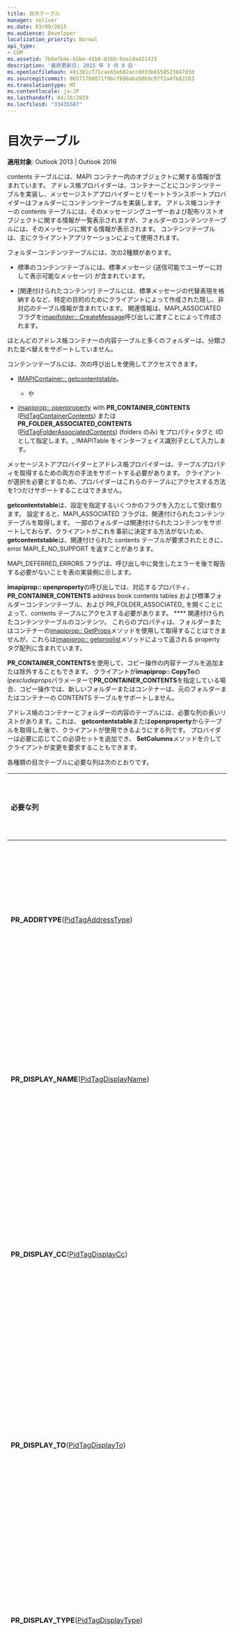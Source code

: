 ```yaml
---
title: 目次テーブル
manager: soliver
ms.date: 03/09/2015
ms.audience: Developer
localization_priority: Normal
api_type:
- COM
ms.assetid: 7b8efb4e-b5be-41b8-81bb-9aa1da421433
description: '最終更新日: 2015 年 3 月 9 日'
ms.openlocfilehash: 491381c771cae65e682acc8033b6558523847d3d
ms.sourcegitcommit: 8657170d071f9bcf680aba50b9c07f2a4fb82283
ms.translationtype: MT
ms.contentlocale: ja-JP
ms.lasthandoff: 04/28/2019
ms.locfileid: "33435587"
---
```

# <a name="contents-tables"></a>目次テーブル

  
  
**適用対象**: Outlook 2013 | Outlook 2016 
  
contents テーブルには、MAPI コンテナー内のオブジェクトに関する情報が含まれています。 アドレス帳プロバイダーは、コンテナーごとにコンテンツテーブルを実装し、メッセージストアプロバイダーとリモートトランスポートプロバイダーはフォルダーにコンテンツテーブルを実装します。 アドレス帳コンテナーの contents テーブルには、そのメッセージングユーザーおよび配布リストオブジェクトに関する情報が一覧表示されますが、フォルダーのコンテンツテーブルには、そのメッセージに関する情報が表示されます。 コンテンツテーブルは、主にクライアントアプリケーションによって使用されます。 
  
フォルダーコンテンツテーブルには、次の2種類があります。
  
- 標準のコンテンツテーブルには、標準メッセージ (送信可能でユーザーに対して表示可能なメッセージ) が含まれています。 
    
- [関連付けられたコンテンツ] テーブルには、標準メッセージの代替表現を格納するなど、特定の目的のためにクライアントによって作成された隠し、非対応のテーブル情報が含まれています。 関連情報は、MAPI_ASSOCIATED フラグを[imapifolder:: CreateMessage](imapifolder-createmessage.md)呼び出しに渡すことによって作成されます。 
    
ほとんどのアドレス帳コンテナーの内容テーブルと多くのフォルダーは、分類された並べ替えをサポートしていません。 
  
コンテンツテーブルには、次の呼び出しを使用してアクセスできます。
  
- [IMAPIContainer:: getcontentstable](imapicontainer-getcontentstable.md)。
    
    - や
    
- [imapiprop:: openproperty](imapiprop-openproperty.md) with **PR_CONTAINER_CONTENTS** ([PidTagContainerContents](pidtagcontainercontents-canonical-property.md)) または**PR_FOLDER_ASSOCIATED_CONTENTS** ([PidTagFolderAssociatedContents](pidtagfolderassociatedcontents-canonical-property.md)) (folders のみ) をプロパティタグと IID として指定します。_ IMAPITable をインターフェイス識別子として入力します。
    
メッセージストアプロバイダーとアドレス帳プロバイダーは、テーブルプロパティを取得するための両方の手法をサポートする必要があります。 クライアントが選択を必要とするため、プロバイダーはこれらのテーブルにアクセスする方法を1つだけサポートすることはできません。 
  
 **getcontentstable**は、設定を指定するいくつかのフラグを入力として受け取ります。 設定すると、MAPI_ASSOCIATED フラグは、関連付けられたコンテンツテーブルを取得します。 一部のフォルダーは関連付けられたコンテンツをサポートしておらず、クライアントがこれを事前に決定する方法がないため、 **getcontentstable**は、関連付けられた contents テーブルが要求されたときに、error MAPI_E_NO_SUPPORT を返すことがあります。 
  
MAPI_DEFERRED_ERRORS フラグは、呼び出し中に発生したエラーを後で報告する必要がないことを表の実装側に示します。 
  
**imapiprop:: openproperty**の呼び出しでは、対応するプロパティ、 **PR_CONTAINER_CONTENTS** address book contents tables および標準フォルダーコンテンツテーブル、および PR_FOLDER_ASSOCIATED_ を開くことによって、contents テーブルにアクセスする必要があります。 **** 関連付けられたコンテンツテーブルのコンテンツ。 これらのプロパティは、フォルダーまたはコンテナーの[imapiprop:: GetProps](imapiprop-getprops.md)メソッドを使用して取得することはできませんが、これらは[imapiprop:: getproplist](imapiprop-getproplist.md)メソッドによって返される property タグ配列に含まれています。 
  
 **PR_CONTAINER_CONTENTS**を使用して、コピー操作の内容テーブルを追加または除外することもできます。 クライアントが**imapiprop:: CopyTo**の*lpexcludeprops*パラメーターで**PR_CONTAINER_CONTENTS**を指定している場合、コピー操作では、新しいフォルダーまたはコンテナーは、元のフォルダーまたはコンテナーの CONTENTS テーブルをサポートしません。 
  
アドレス帳のコンテナーとフォルダーの内容のテーブルには、必要な列の長いリストがあります。これは、 **getcontentstable**または**openproperty**からテーブルを取得した後で、クライアントが使用できるようにする列です。 プロバイダーは必要に応じてこの必須セットを追加でき、 **SetColumns**メソッドを介してクライアントが変更を要求することもできます。 
  
各種類の目次テーブルに必要な列は次のとおりです。
  
|**必要な列**|**目次表の種類**|
|:-----|:-----|
|**PR_ADDRTYPE**([PidTagAddressType](pidtagaddresstype-canonical-property.md))  <br/> |アドレス帳のコンテナーテーブル  <br/> |
|**PR_DISPLAY_NAME**([PidTagDisplayName](pidtagdisplayname-canonical-property.md))  <br/> |アドレス帳のコンテナーテーブル  <br/> |
|**PR_DISPLAY_CC**([PidTagDisplayCc](pidtagdisplaycc-canonical-property.md))  <br/> |メッセージストアのフォルダーテーブル  <br/> |
|**PR_DISPLAY_TO**([PidTagDisplayTo](pidtagdisplayto-canonical-property.md))  <br/> |すべてのフォルダーコンテンツテーブル  <br/> |
|**PR_DISPLAY_TYPE**([PidTagDisplayType](pidtagdisplaytype-canonical-property.md))  <br/> |アドレス帳のコンテナーテーブル  <br/> |
|**PR_ENTRYID**([PidTagEntryId](pidtagentryid-canonical-property.md))  <br/> |すべてのコンテンツの表  <br/> |
|**PR_HASATTACH**([PidTagHasAttachments](pidtaghasattachments-canonical-property.md))  <br/> |すべてのフォルダーコンテンツテーブル  <br/> |
|**PR_INSTANCE_KEY**([PidTagInstanceKey](pidtaginstancekey-canonical-property.md))  <br/> |すべてのコンテンツの表  <br/> |
|**PR_LAST_MODIFICATION_TIME**([PidTagLastModificationTime](pidtaglastmodificationtime-canonical-property.md))  <br/> |メッセージストアのフォルダーテーブル  <br/> |
|**PR_MAPPING_SIGNATURE**([PidTagMappingSignature](pidtagmappingsignature-canonical-property.md))  <br/> |メッセージストアのフォルダーテーブル  <br/> |
|**PR_MESSAGE_CLASS**([PidTagMessageClass](pidtagmessageclass-canonical-property.md))  <br/> |すべてのフォルダーコンテンツテーブル  <br/> |
|**PR_MESSAGE_DOWNLOAD_TIME**([PidTagMessageDownloadTime](pidtagmessagedownloadtime-canonical-property.md))  <br/> |リモートトランスポートフォルダーの表  <br/> |
|**PR_MESSAGE_FLAGS**([PidTagMessageFlags](pidtagmessageflags-canonical-property.md))  <br/> |すべてのフォルダーコンテンツテーブル  <br/> |
|**PR_MESSAGE_SIZE**([PidTagMessageSize](pidtagmessagesize-canonical-property.md))  <br/> |すべてのフォルダーコンテンツテーブル  <br/> |
|**PR_MSG_STATUS**([PidTagMessageStatus](pidtagmessagestatus-canonical-property.md))  <br/> |すべてのフォルダーコンテンツテーブル  <br/> |
|**PR_OBJECT_TYPE**([PidTagObjectType](pidtagobjecttype-canonical-property.md))  <br/> |すべてのコンテンツの表  <br/> |
|**PR_PARENT_ENTRYID**([PidTagParentEntryId](pidtagparententryid-canonical-property.md))  <br/> |メッセージストアのフォルダーテーブル  <br/> |
|**PR_RECORD_KEY**([PidTagRecordKey](pidtagrecordkey-canonical-property.md))  <br/> |アドレス帳のコンテナーとメッセージストアのフォルダーテーブル  <br/> |
|**PR_SENT_REPRESENTING_NAME**([PidTagSentRepresentingName](pidtagsentrepresentingname-canonical-property.md))  <br/> |リモートトランスポートフォルダーの表  <br/> |
|**PR_STORE_ENTRYID**([PidTagStoreEntryId](pidtagstoreentryid-canonical-property.md))  <br/> |メッセージストアのフォルダーテーブル  <br/> |
|**PR_STORE_RECORD_KEY**([PidTagStoreRecordKey](pidtagstorerecordkey-canonical-property.md))  <br/> |メッセージストアのフォルダーテーブル  <br/> |
   
各行で使用できるエントリ識別子は、テーブルの実装に応じて、短い、または長い用語のエントリ識別子にすることができます。 短期エントリ識別子は、通常、パフォーマンスが問題になる状況で使用されます。 どちらの種類のエントリ識別子を使用しても、対応するオブジェクトにアクセスできます。 
  
コンテンツテーブルには、オプションではなく、サービスプロバイダーによって一般的に実装される列のセットもあります。 オプションの列は次のとおりです。
  
|**省略可能な列**|**目次表の種類**|
|:-----|:-----|
|**PR_CLIENT_SUBMIT_TIME**([PidTagClientSubmitTime](pidtagclientsubmittime-canonical-property.md))  <br/> |メッセージストアのフォルダーテーブル  <br/> |
|**PR_CONTENT_COUNT**([PidTagContentCount](pidtagcontentcount-canonical-property.md))  <br/> |標準フォルダーコンテンツテーブル  <br/> |
|**PR_CONTENT_UNREAD**([PidTagContentUnreadCount](pidtagcontentunreadcount-canonical-property.md))  <br/> |標準フォルダーコンテンツテーブル  <br/> |
|**PR_CONVERSATION_INDEX** ([PidTagConversationIndex](pidtagconversationindex-canonical-property.md))  <br/> |メッセージストアのフォルダーテーブル  <br/> |
|**PR_EMAIL_ADDRESS**([PidTagEmailAddress](pidtagemailaddress-canonical-property.md))  <br/> |アドレス帳のコンテナーテーブル  <br/> |
|**PR_IMPORTANCE**([PidTagImportance](pidtagimportance-canonical-property.md))  <br/> |すべてのフォルダーコンテンツテーブル  <br/> |
|**PR_MESSAGE_DELIVERY_TIME**([PidTagMessageDeliveryTime](pidtagmessagedeliverytime-canonical-property.md))  <br/> |すべてのフォルダーコンテンツテーブル  <br/> |
|**PR_NORMALIZED_SUBJECT**([PidTagNormalizedSubject](pidtagnormalizedsubject-canonical-property.md))  <br/> |すべてのフォルダーコンテンツテーブル  <br/> |
|**PR_PRIORITY**([PidTagPriority](pidtagpriority-canonical-property.md))  <br/> |すべてのフォルダーコンテンツテーブル  <br/> |
|**PR_SEARCH_KEY**([PidTagSearchKey](pidtagsearchkey-canonical-property.md))  <br/> |アドレス帳のコンテナーテーブル  <br/> |
|**PR_SEND_RICH_INFO**([PidTagSendRichInfo](pidtagsendrichinfo-canonical-property.md))  <br/> |アドレス帳のコンテナーテーブル  <br/> |
|**PR_SENDER_NAME**([PidTagSenderName](pidtagsendername-canonical-property.md))  <br/> |すべてのフォルダーコンテンツテーブル  <br/> |
|**PR_SENSITIVITY**([PidTagSensitivity](pidtagsensitivity-canonical-property.md))  <br/> |すべてのフォルダーコンテンツテーブル  <br/> |
|**PR_SUBJECT**([PidTagSubject](pidtagsubject-canonical-property.md))  <br/> |すべてのフォルダーコンテンツテーブル  <br/> |
|**PR_TRANSMITABLE_DISPLAY_NAME**([PidTagTransmittableDisplayName](pidtagtransmittabledisplayname-canonical-property.md))  <br/> |アドレス帳のコンテナーテーブル  <br/> |
   
また、メッセージストアプロバイダーには、 **PR_PARENT_DISPLAY** ([PidTagParentDisplay](pidtagparentdisplay-canonical-property.md)) の検索結果フォルダーのコンテンツテーブルのみが含まれている必要があります。
  
名前付きプロパティは、フォルダー内のすべてのメッセージが同じマッピング署名 (プロパティ名とプロパティ識別子のマッピング) を持つ場合にのみ、フォルダーのコンテンツテーブルの列セットに追加されることがあります。 フォルダーコンテンツテーブルでは、フォルダー内での任意のメッセージの作成をサポートしている場合に、メッセージクラス固有のプロパティを列セットに追加することがサポートされている必要があります。
  
クライアントは、 [imapifolder:: SaveContentsSort](imapifolder-savecontentssort.md)メソッドを呼び出すことによって、フォルダーコンテンツテーブルの既定の並べ替え順序を保存できます。 呼び出しで RECURSIVE_SORT フラグが指定されている場合は、そのフォルダー内のすべてのサブフォルダーに適用する並べ替え順序を設定できます。 
  
## <a name="see-also"></a>関連項目



[MAPI テーブル](mapi-tables.md)

